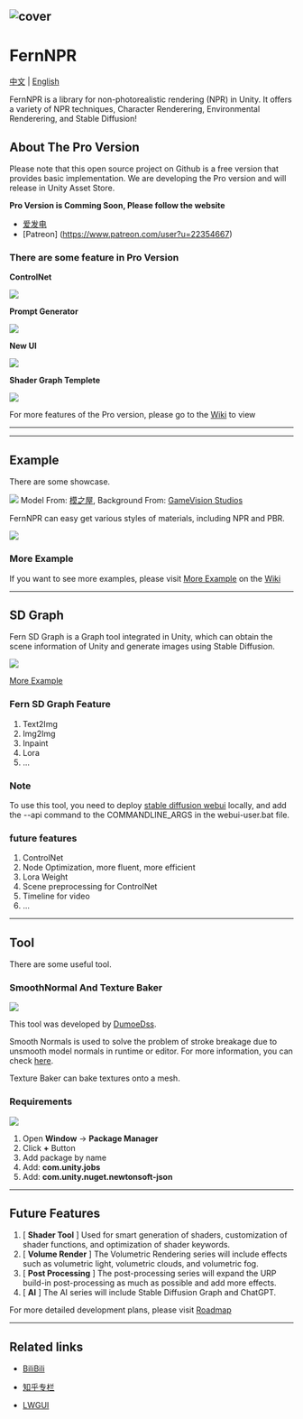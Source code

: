 ![cover](https://github.com/DeJhon-Huang/FernNPR/blob/master/DocAssets/cover.jpg)
------------------------------------

# FernNPR

[中文](https://github.com/DeJhon-Huang/FernNPR/blob/master/README_CN.md) | [English](https://github.com/DeJhon-Huang/FernNPR/blob/master/README.md)

FernNPR is a library for non-photorealistic rendering (NPR) in Unity. It offers a variety of NPR techniques, Character Renderering, Environmental Renderering, and Stable Diffusion!

## About The Pro Version

Please note that this open source project on Github is a free version that provides basic implementation. We are developing the Pro version and will release in Unity Asset Store.

**Pro Version is Comming Soon, Please follow the website**
- [爱发电](https://afdian.net/a/FernRender)
- [Patreon] (https://www.patreon.com/user?u=22354667)

### There are some feature in Pro Version

**ControlNet**

![](DocAssets/SD/Pro/controlNet.jpg)

**Prompt Generator**

![](DocAssets/SD/Pro/prompt%20gen.png)

**New UI**

![](DocAssets/SD/Pro/NewUI.png)

**Shader Graph Templete**

![](DocAssets/SD/Pro/shadergraph.jpg)

For more features of the Pro version, please go to the [Wiki](https://github.com/FernRender/FernNPR/wiki/Pro-Version-Feature) to view

------------------------------------
___

## Example
There are some showcase.

![](DocAssets/11-22.jpg)
Model From: [模之屋](https://www.aplaybox.com/details/model/S5d7KiigvyIb), Background From: [GameVision Studios](https://gamevision.artstation.com/projects/ZGZxYG)

FernNPR can easy get various styles of materials, including NPR and PBR.

![](DocAssets/MaterialBall.jpg)

### More Example

If you want to see more examples, please visit [More Example](https://github.com/DeJhon-Huang/FernNPR/wiki/More-Example) on the [Wiki](https://github.com/DeJhon-Huang/FernNPR/wiki)
___

## SD Graph

Fern SD Graph is a Graph tool integrated in Unity, which can obtain the scene information of Unity and generate images using Stable Diffusion.

![](DocAssets/SD/SDInpaint.jpg)

[More Example](https://github.com/DeJhon-Huang/FernNPR/wiki/Stable-Graph-Example)

### Fern SD Graph Feature
1. Text2Img
2. Img2Img
3. Inpaint
4. Lora
5. ...

### Note

To use this tool, you need to deploy [stable diffusion webui](https://github.com/AUTOMATIC1111/stable-diffusion-webui) locally, and add the --api command to the COMMANDLINE_ARGS in the webui-user.bat file.

### future features
1. ControlNet
2. Node Optimization, more fluent, more efficient
3. Lora Weight
4. Scene preprocessing for ControlNet
5. Timeline for video
6. ...

___

## Tool
There are some useful tool.

### SmoothNormal And Texture Baker

![](DocAssets/texturebaketool.jpg)

This tool was developed by [DumoeDss](https://github.com/DumoeDss).

Smooth Normals is used to solve the problem of stroke breakage due to unsmooth model normals in runtime or editor. For more information, you can check [here](https://github.com/DumoeDss/AquaSmoothNormals).

Texture Baker can bake textures onto a mesh.

### Requirements

![](DocAssets/PackageManager.png)

1. Open **Window** -> **Package Manager**
2. Click **+** Button
3. Add package by name
4. Add: **com.unity.jobs**
5. Add: **com.unity.nuget.newtonsoft-json**

___

## Future Features

1. [ **Shader Tool** ] Used for smart generation of shaders, customization of shader functions, and optimization of shader keywords.
2. [ **Volume Render** ] The Volumetric Rendering series will include effects such as volumetric light, volumetric clouds, and volumetric fog.
3. [ **Post Processing** ] The post-processing series will expand the URP build-in post-processing as much as possible and add more effects.
4. [ **AI** ] The AI series will include Stable Diffusion Graph and ChatGPT.

For more detailed development plans, please visit [ Roadmap ](https://github.com/orgs/FernRender/projects/1)
___

## Related links

- [BiliBili](https://space.bilibili.com/477693184)

- [知乎专栏](https://www.zhihu.com/column/c_1587028302690304000)

- [LWGUI](https://github.com/JasonMa0012/LWGUI)
